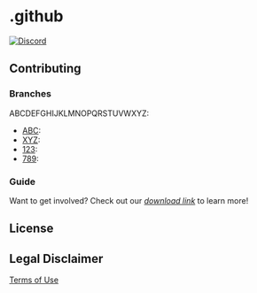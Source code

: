 # .github

[![Discord](https://user-images.githubusercontent.com/7288322/34471967-1df7808a-efbb-11e7-9088-ed0b04151291.png)](https://discord.gg/)

## Contributing
### Branches
ABCDEFGHIJKLMNOPQRSTUVWXYZ:

* [ABC](https://.com/): 
* [XYZ](https://.com/): 
* [123](https://.com/): 
* [789](https://.com/): 

### Guide
Want to get involved? Check out our [*download link*](https:///) to learn more!

## License

[]()

## Legal Disclaimer

[Terms of Use](/TERMS_OF_SERVICE.md)
